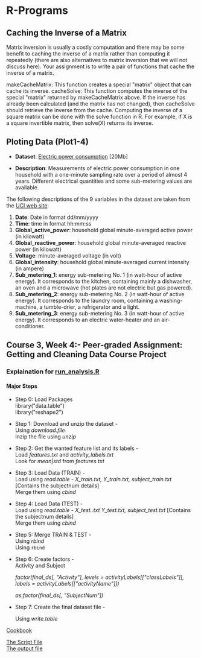 # R-Programs

## Caching the Inverse of a Matrix
Matrix inversion is usually a costly computation and there may be some benefit to caching the inverse of a matrix rather than computing it repeatedly (there are also alternatives to matrix inversion that we will not discuss here). Your assignment is to write a pair of functions that cache the inverse of a matrix.

makeCacheMatrix: This function creates a special "matrix" object that can cache its inverse.
cacheSolve: This function computes the inverse of the special "matrix" returned by makeCacheMatrix above. If the inverse has already been calculated (and the matrix has not changed), then cacheSolve should retrieve the inverse from the cache.
Computing the inverse of a square matrix can be done with the solve function in R. For example, if X is a square invertible matrix, then solve(X) returns its inverse.

## Ploting Data (Plot1-4)
* <b>Dataset</b>: <a href="https://d396qusza40orc.cloudfront.net/exdata%2Fdata%2Fhousehold_power_consumption.zip">Electric power consumption</a> [20Mb]

* <b>Description</b>: Measurements of electric power consumption in
one household with a one-minute sampling rate over a period of almost
4 years. Different electrical quantities and some sub-metering values
are available.


The following descriptions of the 9 variables in the dataset are taken
from
the <a href="https://archive.ics.uci.edu/ml/datasets/Individual+household+electric+power+consumption">UCI
web site</a>:

<ol>
<li><b>Date</b>: Date in format dd/mm/yyyy </li>
<li><b>Time</b>: time in format hh:mm:ss </li>
<li><b>Global_active_power</b>: household global minute-averaged active power (in kilowatt) </li>
<li><b>Global_reactive_power</b>: household global minute-averaged reactive power (in kilowatt) </li>
<li><b>Voltage</b>: minute-averaged voltage (in volt) </li>
<li><b>Global_intensity</b>: household global minute-averaged current intensity (in ampere) </li>
<li><b>Sub_metering_1</b>: energy sub-metering No. 1 (in watt-hour of active energy). It corresponds to the kitchen, containing mainly a dishwasher, an oven and a microwave (hot plates are not electric but gas powered). </li>
<li><b>Sub_metering_2</b>: energy sub-metering No. 2 (in watt-hour of active energy). It corresponds to the laundry room, containing a washing-machine, a tumble-drier, a refrigerator and a light. </li>
<li><b>Sub_metering_3</b>: energy sub-metering No. 3 (in watt-hour of active energy). It corresponds to an electric water-heater and an air-conditioner.</li>
</ol>


## Course 3, Week 4:- Peer-graded Assignment: Getting and Cleaning Data Course Project

### Explaination for [run_analysis.R](https://github.com/joysn/coursera-GettingandCleaningData/blob/master/run_analysis.R)

#### Major Steps
- Step 0: Load Packages   
       library("data.table")  
       library("reshape2")  

- Step 1: Download and unzip the dataset -   
   Using *download.file*  
   Inzip the file using *unzip*  
       
- Step 2: Get the wanted feature list and its labels -  
   Load *features.txt* and *activity_labels.txt*  
   Look for *mean|std* from *features.txt*  
       
- Step 3: Load Data (TRAIN) -   
   Load using *read.table* - *X_train.txt, Y_train.txt, subject_train.txt* \[Contains the subjectnum details\]    
   Merge them using *cbind*  

- Step 4: Load Data (TEST) -   
   Load using *read.table* - *X_test..txt Y_test.txt, subject_test.txt* \[Contains the subjectnum details\]  
   Merge them using *cbind*  

- Step 5: Merge TRAIN & TEST -   
   Using *rbind*  
       Using ```rbind```  
- Step 6: Create factors -   
   Activity and Subject  
   
   *factor(final_ds[, "Activity"], levels = activityLabels[["classLabels"]], labels = activityLabels[["activityName"]])*  
   
   *as.factor(final_ds[, "SubjectNum"])*  

- Step 7: Create the final dataset file -   
   
   Using *write.table*  
       

[Cookbook](https://github.com/joysn/coursera-GettingandCleaningData/blob/master/cookbook.md)  

[The Script File](https://github.com/joysn/coursera-GettingandCleaningData/blob/master/run_analysis.R)  
[The output file](https://github.com/joysn/coursera-GettingandCleaningData/blob/master/tidyData.txt)  
